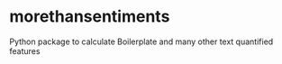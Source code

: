 # morethansentiments
 Python package to calculate Boilerplate and many other text quantified features
